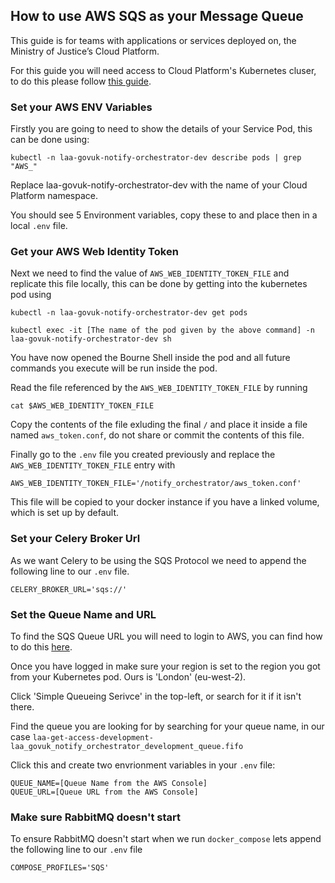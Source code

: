 ## How to use AWS SQS as your Message Queue

This guide is for teams with applications or services deployed on, the Ministry of Justice’s Cloud Platform.

For this guide you will need access to Cloud Platform's Kubernetes cluser, to do this please follow [this guide](https://user-guide.cloud-platform.service.justice.gov.uk/documentation/getting-started/kubectl-config.html).

### Set your AWS ENV Variables
Firstly you are going to need to show the details of your Service Pod, this can be done using:
```
kubectl -n laa-govuk-notify-orchestrator-dev describe pods | grep "AWS_"
```
Replace laa-govuk-notify-orchestrator-dev with the name of your Cloud Platform namespace.

You should see 5 Environment variables, copy these to and place then in a local `.env` file.

### Get your AWS Web Identity Token
Next we need to find the value of `AWS_WEB_IDENTITY_TOKEN_FILE` and replicate this file locally, this can be done by getting into the kubernetes pod using
```
kubectl -n laa-govuk-notify-orchestrator-dev get pods

kubectl exec -it [The name of the pod given by the above command] -n laa-govuk-notify-orchestrator-dev sh
```
You have now opened the Bourne Shell inside the pod and all future commands you execute will be run inside the pod.

Read the file referenced by the `AWS_WEB_IDENTITY_TOKEN_FILE` by running
```
cat $AWS_WEB_IDENTITY_TOKEN_FILE
```
Copy the contents of the file exluding the final `/` and place it inside a file named `aws_token.conf`, do not share or commit the contents of this file.

Finally go to the `.env` file you created previously and replace the `AWS_WEB_IDENTITY_TOKEN_FILE` entry with 
```
AWS_WEB_IDENTITY_TOKEN_FILE='/notify_orchestrator/aws_token.conf'
```
This file will be copied to your docker instance if you have a linked volume, which is set up by default.

### Set your Celery Broker Url
As we want Celery to be using the SQS Protocol we need to append the following line to our `.env` file.
```
CELERY_BROKER_URL='sqs://'
```

### Set the Queue Name and URL
To find the SQS Queue URL you will need to login to AWS, you can find how to do this [here](https://user-guide.cloud-platform.service.justice.gov.uk/documentation/getting-started/accessing-the-cloud-console.html).

Once you have logged in make sure your region is set to the region you got from your Kubernetes pod. Ours is 'London' (eu-west-2).

Click 'Simple Queueing Serivce' in the top-left, or search for it if it isn't there.

Find the queue you are looking for by searching for your queue name, in our case `laa-get-access-development-laa_govuk_notify_orchestrator_development_queue.fifo`

Click this and create two envrionment variables in your `.env` file:
```
QUEUE_NAME=[Queue Name from the AWS Console]
QUEUE_URL=[Queue URL from the AWS Console]
```

### Make sure RabbitMQ doesn't start
To ensure RabbitMQ doesn't start when we run `docker_compose` lets append the following line to our `.env` file
```
COMPOSE_PROFILES='SQS'
```
